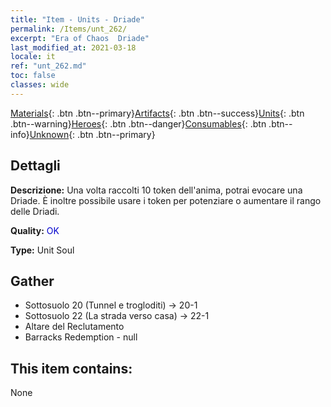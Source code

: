 ```yaml
---
title: "Item - Units - Driade"
permalink: /Items/unt_262/
excerpt: "Era of Chaos  Driade"
last_modified_at: 2021-03-18
locale: it
ref: "unt_262.md"
toc: false
classes: wide
---
```

 [Materials](/it/Items/){: .btn .btn--primary}[Artifacts](/it/Items/Artifacts/){: .btn .btn--success}[Units](/it/Items/Units/){: .btn .btn--warning}[Heroes](/it/Items/Heroes/){: .btn .btn--danger}[Consumables](/it/Items/Consumables/){: .btn .btn--info}[Unknown](/it/Items/Unknown/){: .btn .btn--primary}

## Dettagli
 **Descrizione:** Una volta raccolti 10 token dell'anima, potrai evocare una Driade. È inoltre possibile usare i token per potenziare o aumentare il rango delle Driadi.

 **Quality:** <span style="color: #0000CD">OK</span>

 **Type:** Unit Soul

## Gather

*    Sottosuolo 20 (Tunnel e trogloditi) -> 20-1 
*    Sottosuolo 22 (La strada verso casa) -> 22-1 
*    Altare del Reclutamento 
*    Barracks Redemption - null 

## This item contains:

  None

